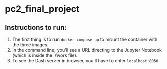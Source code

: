 # pc2_final_project

## Instructions to run: 

1. The first thing is to run `docker-compose up` to mount the container with the three images.
2. In the command line, you'll see a URL directing to the Jupyter Notebook (which is inside the ./work file).
3. To see the Dash server in browser, you'll have to enter `localhost:8050`. 
